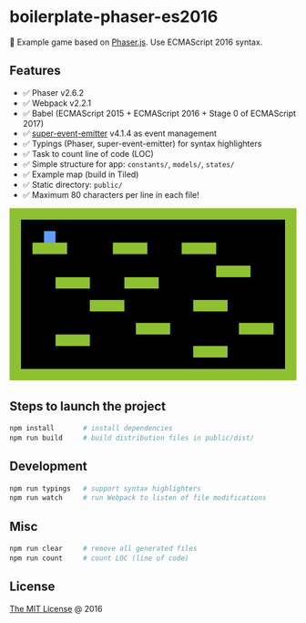 # boilerplate-phaser-es2016

:fork_and_knife: Example game based on [Phaser.js](http://phaser.io). Use
ECMAScript 2016 syntax.

## Features

* :white_check_mark: Phaser v2.6.2
* :white_check_mark: Webpack v2.2.1
* :white_check_mark: Babel (ECMAScript 2015 + ECMAScript 2016 + Stage 0 of ECMAScript 2017)
* :white_check_mark: [super-event-emitter](http://github.com/piecioshka/super-event-emitter)
 v4.1.4 as event management
* :white_check_mark: Typings (Phaser, super-event-emitter) for syntax highlighters
* :white_check_mark: Task to count line of code (LOC)
* :white_check_mark: Simple structure for app: `constants/`, `models/`, `states/`
* :white_check_mark: Example map (build in Tiled)
* :white_check_mark: Static directory: `public/`
* :white_check_mark: Maximum 80 characters per line in each file!

![Demo](./screenshots.png)

## Steps to launch the project

```bash
npm install       # install dependencies
npm run build     # build distribution files in public/dist/
```

## Development

```bash
npm run typings   # support syntax highlighters
npm run watch     # run Webpack to listen of file modifications
```

## Misc

```bash
npm run clear     # remove all generated files
npm run count     # count LOC (line of code)
```

## License

[The MIT License](http://piecioshka.mit-license.org) @ 2016
